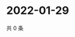 # 2022-01-29

共 0 条

<!-- BEGIN WEIBO -->
<!-- 最后更新时间 Sat Jan 29 2022 00:12:14 GMT+0800 (China Standard Time) -->

<!-- END WEIBO -->
